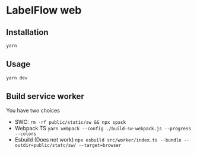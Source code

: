 # LabelFlow web

## Installation

```sh
yarn
```

## Usage

```sh
yarn dev
```


## Build service worker

You have two choices

- SWC: `rm -rf public/static/sw && npx spack`
- Webpack TS `yarn webpack --config ./build-sw-webpack.js --progress --colors`
- Esbuild (Does not work) `npx esbuild src/worker/index.ts --bundle --outdir=public/statc/sw/ --target=browser`
